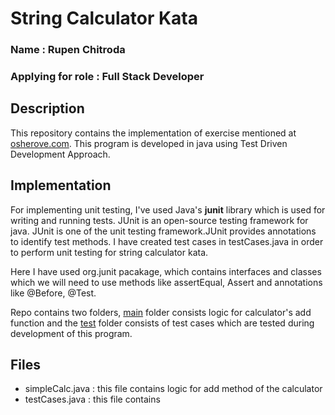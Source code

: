 # String Calculator Kata

### Name : Rupen Chitroda
### Applying for role : Full Stack Developer

## Description 
This repository contains the implementation of exercise mentioned at [osherove.com](https://osherove.com/tdd-kata-1). This program is developed in java using Test Driven Development Approach. 

## Implementation
For implementing unit testing, I've used Java's **junit** library which is used for writing and running tests. JUnit is an open-source testing framework for java. JUnit is one of the unit testing framework.JUnit provides annotations to identify test methods. I have created test cases in testCases.java in order to perform unit testing for string calculator kata.

Here I have used org.junit pacakage, which contains interfaces and classes which we will need to use methods like assertEqual, Assert and annotations like @Before, @Test.

Repo contains two folders, [main](main/java/) folder consists logic for calculator's add function and the [test](test/java) folder consists of test cases which are tested during development of this program.

## Files
- simpleCalc.java : this file contains logic for add method of the calculator
- testCases.java : this file contains 